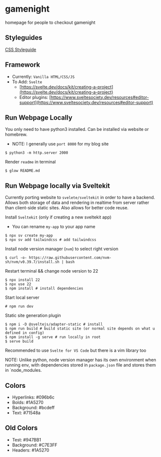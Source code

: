 # gamenight
homepage for people to checkout gamenight

## Styleguides

[CSS Styleguide](https://developer.mozilla.org/en-US/docs/MDN/Writing_guidelines/Code_style_guide/CSS)


## Framework

- Currently: `Vanilla HTML/CSS/JS`
- To Add: `Svelte`
    - [https://svelte.dev/docs/kit/creating-a-project](https://svelte.dev/docs/kit/creating-a-project)
    - Editor plugins: [https://www.sveltesociety.dev/resources#editor-support](https://www.sveltesociety.dev/resources#editor-support)

## Run Webpage Locally

You only need to have python3 installed. Can be installed via website or homebrew.
- NOTE: I generally use `port 8000` for my blog site

```
$ python3 -m http.server 2000
```

Render `readme` in terminal

```
$ glow README.md
```

## Run Webpage locally via Sveltekit

Currently porting website to `svelete/sveltekit` in order to have a backend. Allows both storage of data and rendering in realtime from server rather than client-side static sites. Also allows for better code reuse.

Install `Sveltekit` (only if creating a new sveltekit app)
- You can rename `my-app` to your app name

```
$ npx sv create my-app
$ npx sv add tailwindcss # add tailwindcss
```

Install node version manager (`nvm`) to select right version

```
$ curl -o- https://raw.githubusercontent.com/nvm-sh/nvm/v0.39.7/install.sh | bash
```

Restart terminal && change node version to 22

```
$ npx install 22
$ npx use 22
$ npm install # install dependencies
```

Start local server

```
# npm run dev
```

Static site generation plugin
```
$ npm i -D @sveltejs/adapter-static # install
$ npm run build # build static site (or normal site depends on what u defined in config)
$ npm install -g serve # run locally in root
$ serve build
```

Recommended to use `Svelte for VS Code` but there is a vim library too

NOTE: Unlike python, node version manager has its own environment when running env, with dependencies stored in `package.json` file and stores them in `node_modules\.

## Colors

- Hyperlinks: #096b6c
- Bolds: #1A5270
- Background: #bcdeff
- Text: #71548a

## Old Colors 

- Test: #947BB1
- Background: #C7E3FF
- Headers: #1A5270
